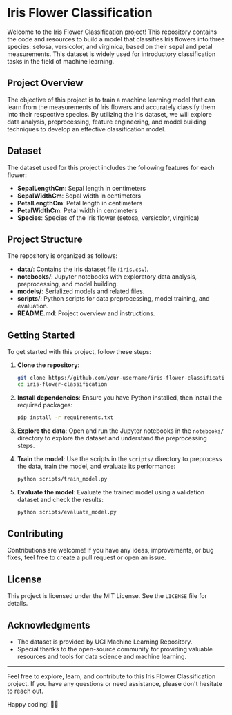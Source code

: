 # Iris Flower Classification

Welcome to the Iris Flower Classification project! This repository contains the code and resources to build a model that classifies Iris flowers into three species: setosa, versicolor, and virginica, based on their sepal and petal measurements. This dataset is widely used for introductory classification tasks in the field of machine learning.

## Project Overview

The objective of this project is to train a machine learning model that can learn from the measurements of Iris flowers and accurately classify them into their respective species. By utilizing the Iris dataset, we will explore data analysis, preprocessing, feature engineering, and model building techniques to develop an effective classification model.

## Dataset

The dataset used for this project includes the following features for each flower:

- **SepalLengthCm**: Sepal length in centimeters
- **SepalWidthCm**: Sepal width in centimeters
- **PetalLengthCm**: Petal length in centimeters
- **PetalWidthCm**: Petal width in centimeters
- **Species**: Species of the Iris flower (setosa, versicolor, virginica)

## Project Structure

The repository is organized as follows:

- **data/**: Contains the Iris dataset file (`iris.csv`).
- **notebooks/**: Jupyter notebooks with exploratory data analysis, preprocessing, and model building.
- **models/**: Serialized models and related files.
- **scripts/**: Python scripts for data preprocessing, model training, and evaluation.
- **README.md**: Project overview and instructions.

## Getting Started

To get started with this project, follow these steps:

1. **Clone the repository**:
   ```sh
   git clone https://github.com/your-username/iris-flower-classification.git
   cd iris-flower-classification
   ```

2. **Install dependencies**:
   Ensure you have Python installed, then install the required packages:
   ```sh
   pip install -r requirements.txt
   ```

3. **Explore the data**:
   Open and run the Jupyter notebooks in the `notebooks/` directory to explore the dataset and understand the preprocessing steps.

4. **Train the model**:
   Use the scripts in the `scripts/` directory to preprocess the data, train the model, and evaluate its performance:
   ```sh
   python scripts/train_model.py
   ```

5. **Evaluate the model**:
   Evaluate the trained model using a validation dataset and check the results:
   ```sh
   python scripts/evaluate_model.py
   ```

## Contributing

Contributions are welcome! If you have any ideas, improvements, or bug fixes, feel free to create a pull request or open an issue.

## License

This project is licensed under the MIT License. See the `LICENSE` file for details.

## Acknowledgments

- The dataset is provided by UCI Machine Learning Repository.
- Special thanks to the open-source community for providing valuable resources and tools for data science and machine learning.

---

Feel free to explore, learn, and contribute to this Iris Flower Classification project. If you have any questions or need assistance, please don't hesitate to reach out.

Happy coding! 🌸✨
